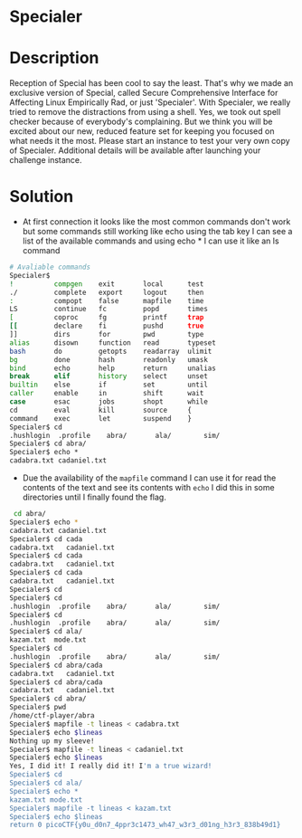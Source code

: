 # Specialer

# Description
Reception of Special has been cool to say the least. That's why we made an exclusive version of Special, called Secure Comprehensive Interface for Affecting Linux Empirically Rad, or just 'Specialer'. With Specialer, we really tried to remove the distractions from using a shell. Yes, we took out spell checker because of everybody's complaining. But we think you will be excited about our new, reduced feature set for keeping you focused on what needs it the most. Please start an instance to test your very own copy of Specialer.
Additional details will be available after launching your challenge instance.
# Solution
-  At first connection it looks like the most common commands don't work  but some commands still working like echo using the tab key I can see a list of the available commands and using echo * I can use it like an ls command

``` bash
# Avaliable commands 
Specialer$ 
!          compgen    exit       local      test
./         complete   export     logout     then
:          compopt    false      mapfile    time
LS         continue   fc         popd       times
[          coproc     fg         printf     trap
[[         declare    fi         pushd      true
]]         dirs       for        pwd        type
alias      disown     function   read       typeset
bash       do         getopts    readarray  ulimit
bg         done       hash       readonly   umask
bind       echo       help       return     unalias
break      elif       history    select     unset
builtin    else       if         set        until
caller     enable     in         shift      wait
case       esac       jobs       shopt      while
cd         eval       kill       source     {
command    exec       let        suspend    }
Specialer$ cd 
.hushlogin  .profile    abra/       ala/        sim/        
Specialer$ cd abra/    
Specialer$ echo *
cadabra.txt cadaniel.txt

```

- Due the availability of the ```mapfile``` command I can use it for read the contents of the text and see its contents with ```echo``` I did this in some directories until I finally found the flag.

```bash
 cd abra/    
Specialer$ echo *
cadabra.txt cadaniel.txt
Specialer$ cd cada
cadabra.txt   cadaniel.txt  
Specialer$ cd cada
cadabra.txt   cadaniel.txt  
Specialer$ cd cada
cadabra.txt   cadaniel.txt  
Specialer$ cd     
Specialer$ cd 
.hushlogin  .profile    abra/       ala/        sim/        
Specialer$ cd 
.hushlogin  .profile    abra/       ala/        sim/        
Specialer$ cd ala/
kazam.txt  mode.txt   
Specialer$ cd         
.hushlogin  .profile    abra/       ala/        sim/
Specialer$ cd abra/cada
cadabra.txt   cadaniel.txt  
Specialer$ cd abra/cada
cadabra.txt   cadaniel.txt  
Specialer$ cd abra/    
Specialer$ pwd
/home/ctf-player/abra
Specialer$ mapfile -t lineas < cadabra.txt
Specialer$ echo $lineas
Nothing up my sleeve!
Specialer$ mapfile -t lineas < cadaniel.txt
Specialer$ echo $lineas
Yes, I did it! I really did it! I'm a true wizard!
Specialer$ cd
Specialer$ cd ala/
Specialer$ echo *
kazam.txt mode.txt
Specialer$ mapfile -t lineas < kazam.txt
Specialer$ echo $lineas
return 0 picoCTF{y0u_d0n7_4ppr3c1473_wh47_w3r3_d01ng_h3r3_838b49d1}
```

